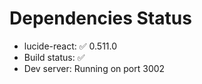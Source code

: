 # Dependencies Status
- lucide-react: ✅ 0.511.0
- Build status: ✅
- Dev server: Running on port 3002 